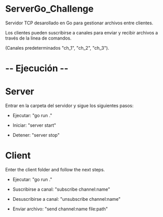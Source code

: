# ServerGo_Challenge

Servidor TCP desarollado en Go para gestionar archivos entre clientes.

Los clientes pueden suscribirse a canales para enviar y recibir archivos a través de la linea de comandos.

(Canales predeterminados "ch_1", "ch_2", "ch_3").


# -- Ejecución --

# Server
Entrar en la carpeta del servidor y sigue los siguientes pasos:

  - Ejecutar: "go run ."
  
  - Iniciar: "server start"
  
  - Detener: "server stop"


# Client
Enter the client folder and follow the next steps.

  - Ejecutar: "go run ."
  
  - Suscribirse a canal: "subscribe channel:name"
  
  - Desuscribirse a canal: "unsubscribe channel:name"

  - Enviar archivo: "send channel:name file:path"
